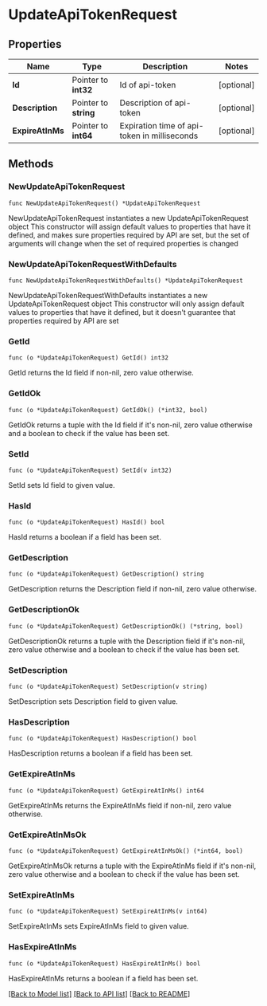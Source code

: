 # UpdateApiTokenRequest

## Properties

Name | Type | Description | Notes
------------ | ------------- | ------------- | -------------
**Id** | Pointer to **int32** | Id of api-token | [optional] 
**Description** | Pointer to **string** | Description of api-token | [optional] 
**ExpireAtInMs** | Pointer to **int64** | Expiration time of api-token in milliseconds | [optional] 

## Methods

### NewUpdateApiTokenRequest

`func NewUpdateApiTokenRequest() *UpdateApiTokenRequest`

NewUpdateApiTokenRequest instantiates a new UpdateApiTokenRequest object
This constructor will assign default values to properties that have it defined,
and makes sure properties required by API are set, but the set of arguments
will change when the set of required properties is changed

### NewUpdateApiTokenRequestWithDefaults

`func NewUpdateApiTokenRequestWithDefaults() *UpdateApiTokenRequest`

NewUpdateApiTokenRequestWithDefaults instantiates a new UpdateApiTokenRequest object
This constructor will only assign default values to properties that have it defined,
but it doesn't guarantee that properties required by API are set

### GetId

`func (o *UpdateApiTokenRequest) GetId() int32`

GetId returns the Id field if non-nil, zero value otherwise.

### GetIdOk

`func (o *UpdateApiTokenRequest) GetIdOk() (*int32, bool)`

GetIdOk returns a tuple with the Id field if it's non-nil, zero value otherwise
and a boolean to check if the value has been set.

### SetId

`func (o *UpdateApiTokenRequest) SetId(v int32)`

SetId sets Id field to given value.

### HasId

`func (o *UpdateApiTokenRequest) HasId() bool`

HasId returns a boolean if a field has been set.

### GetDescription

`func (o *UpdateApiTokenRequest) GetDescription() string`

GetDescription returns the Description field if non-nil, zero value otherwise.

### GetDescriptionOk

`func (o *UpdateApiTokenRequest) GetDescriptionOk() (*string, bool)`

GetDescriptionOk returns a tuple with the Description field if it's non-nil, zero value otherwise
and a boolean to check if the value has been set.

### SetDescription

`func (o *UpdateApiTokenRequest) SetDescription(v string)`

SetDescription sets Description field to given value.

### HasDescription

`func (o *UpdateApiTokenRequest) HasDescription() bool`

HasDescription returns a boolean if a field has been set.

### GetExpireAtInMs

`func (o *UpdateApiTokenRequest) GetExpireAtInMs() int64`

GetExpireAtInMs returns the ExpireAtInMs field if non-nil, zero value otherwise.

### GetExpireAtInMsOk

`func (o *UpdateApiTokenRequest) GetExpireAtInMsOk() (*int64, bool)`

GetExpireAtInMsOk returns a tuple with the ExpireAtInMs field if it's non-nil, zero value otherwise
and a boolean to check if the value has been set.

### SetExpireAtInMs

`func (o *UpdateApiTokenRequest) SetExpireAtInMs(v int64)`

SetExpireAtInMs sets ExpireAtInMs field to given value.

### HasExpireAtInMs

`func (o *UpdateApiTokenRequest) HasExpireAtInMs() bool`

HasExpireAtInMs returns a boolean if a field has been set.


[[Back to Model list]](../README.md#documentation-for-models) [[Back to API list]](../README.md#documentation-for-api-endpoints) [[Back to README]](../README.md)


